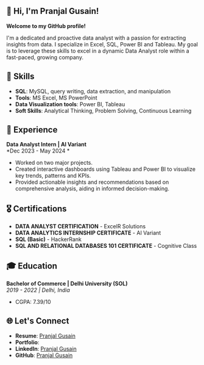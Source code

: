 ## 👋 Hi, I'm Pranjal Gusain!

**Welcome to my GitHub profile!**

I'm a dedicated and proactive data analyst with a passion for extracting insights from data. I specialize in Excel, SQL, Power BI and Tableau. My goal is to leverage these skills to excel in a dynamic Data Analyst role within a fast-paced, growing company.

## 🚀 Skills
- **SQL**: MySQL, query writing, data extraction, and manipulation
- **Tools**: MS Excel, MS PowerPoint
- **Data Visualization tools**: Power BI, Tableau
- **Soft Skills**: Analytical Thinking, Problem Solving, Continuous Learning

## 💼 Experience
**Data Analyst Intern | AI Variant**  
*Dec 2023 - May 2024 *  
- Worked on two major projects.
- Created interactive dashboards using Tableau and Power BI to visualize key trends, patterns and KPIs.
- Provided actionable insights and recommendations based on comprehensive analysis, aiding in informed decision-making.



## 🎖️ Certifications
- **DATA ANALYST CERTIFICATION** - ExcelR Solutions
- **DATA ANALYTICS INTERNSHIP CERTIFICATE** - AI Variant 
- **SQL (Basic)** - HackerRank
- **SQL AND RELATIONAL DATABASES 101 CERTIFICATE** - Cognitive Class

## 🎓 Education
**Bachelor of Commerce | Delhi University (SOL)**  
*2019 - 2022 | Delhi, India*   
- CGPA: 7.39/10

## 🌐 Let's Connect
- **Resume**: [Pranjal Gusain](https://drive.google.com/file/d/1AF2dlXty7aPLJkBuA_bIEVSUPpxCzSId/view?usp=sharing)
- **Portfolio**: [](file:///C:/Users/pranj/Downloads/Portfolio%20Website/index.html)
- **LinkedIn**: [Pranjal Gusain](https://www.linkedin.com/in/pranjal-gusain-647114300/) 
- **GitHub**: [Pranjal Gusain](https://github.com/pranjalgusain)



